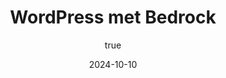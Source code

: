 ---
title: 'WordPress met Bedrock'
synopsis: 'This is an example tutorial. You can use this file as a template to create your own tutorials.'
date: 2024-10-10
author:
  name: 'Tristan De Ridder'
  avatarUrl: '/assets/avatars/john-doe.png'
  socials: # Add social media links -> If you don't have any, place an empty string ''
    website: 'https://tristanderidder.be/'
    linkedin: 'https://www.linkedin.com/in/tristan-de-ridder/'
    github: 'https://github.com/TristanDeRidder'
thumbnailUrl: '/assets/1728555601054.jpg'
head:
  - - meta
    - name: description
      content: 'This is an example tutorial. You can use this file as a template to create your own tutorials.' # Add a description of the article
  - - meta
    - name: keywords
      content: 'front-end development static-site-generator ssg javascript' # Add keywords related to the article
---